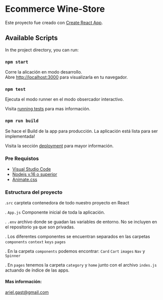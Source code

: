 # Ecommerce Wine-Store

Este proyecto fue creado con [Create React App](https://github.com/facebook/create-react-app).

## Available Scripts

In the project directory, you can run:

### `npm start`

Corre la alicación en modo desarrollo.\
Abre [http://localhost:3000](http://localhost:3000) para visualizarla en tu navegador.


### `npm test`
Ejecuta el modo runner en el modo obsercador interactivo.

Visita [running tests](https://facebook.github.io/create-react-app/docs/running-tests) para mas información.

### `npm run build`

Se hace el Build de la app para producción.
La aplicación está lista para ser implementada!

Visita la sección [deployment](https://facebook.github.io/create-react-app/docs/deployment) para mayor información.



### Pre Requistos
- [Visual Studio Code](https://code.visualstudio.com/)
- [Nodejs v.16 o superior](https://nodejs.org/es/)
- [Animate.css](https://animate.style/)

### Estructura del proyecto

.`src` carpteta contenedora de todo nuestro proyecto en React

. `App.js` Componente inicial de toda la aplicación.

. `.env` archivo donde se guadan las variables de entorno. No se incluyen en el repositorio ya que son privadas.

. Los diferentes componentes se encuentran separados en las carpetas `components` `context` `keys` `pages`

. En la carpeta `components` podemos encontrar: `Card` `Cart` `images` `Nav` y `Spinner`

. En `pages` tenemos la carpeta `category` y `home` junto con el archivo `indes.js` actuando de índice de las apps.

#### Mas información: 
ariel.gast@gmail.com




